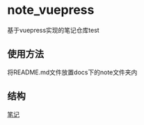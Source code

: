# note_vuepress

基于vuepress实现的笔记仓库test

## 使用方法

将README.md文件放置docs下的note文件夹内

## 结构

[笔记](https://github.com/HoldSworder/note)
